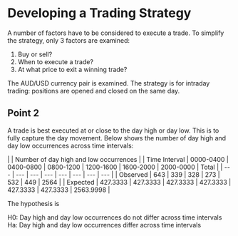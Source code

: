 # Developing a Trading Strategy

A number of factors have to be considered to execute a trade. To simplify the strategy, only 3 factors are examined:

1. Buy or sell?
2. When to execute a trade?
3. At what price to exit a winning trade?

The AUD/USD currency pair is examined. The strategy is for intraday trading: positions are opened and closed on the same day.

## Point 2

A trade is best executed at or close to the day high or day low. This is to fully capture the day movement. Below shows the number of day high and day low occurrences across time intervals:

|  | Number of day high and low occurrences |
| Time Interval | 0000-0400 | 0400-0800 | 0800-1200 | 1200-1600 | 1600-2000 | 2000-0000 | Total |
| --- | --- | --- | --- | --- | --- | --- | --- |
| Observed | 643 | 339 | 328 | 273 | 532 | 449 | 2564 |
| Expected | 427.3333 | 427.3333 | 427.3333 | 427.3333 | 427.3333 | 427.3333 | 2563.9998 |

The hypothesis is

H0: Day high and day low occurrences do not differ across time intervals
Ha: Day high and day low occurrences differ across time intervals